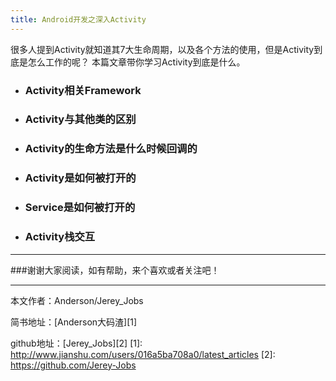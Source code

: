```yaml
---
title: Android开发之深入Activity
---
```


很多人提到Activity就知道其7大生命周期，以及各个方法的使用，但是Activity到底是怎么工作的呢？
本篇文章带你学习Activity到底是什么。

- ### Activity相关Framework
- ### Activity与其他类的区别
- ### Activity的生命方法是什么时候回调的
- ### Activity是如何被打开的
- ### Service是如何被打开的
- ### Activity栈交互


 ----------
 ###谢谢大家阅读，如有帮助，来个喜欢或者关注吧！

 ----------
 本文作者：Anderson/Jerey_Jobs

 简书地址：[Anderson大码渣][1]

 github地址：[Jerey_Jobs][2]
  [1]: http://www.jianshu.com/users/016a5ba708a0/latest_articles
  [2]: https://github.com/Jerey-Jobs
